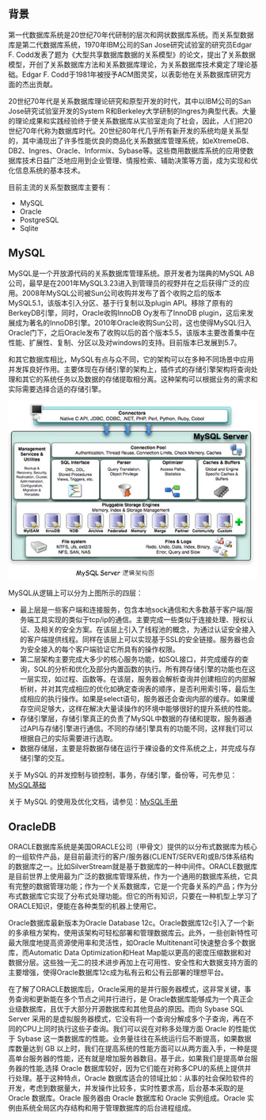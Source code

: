 ## 背景

第一代数据库系统是20世纪70年代研制的层次和网状数据库系统。而关系型数据库是第二代数据库系统，1970年IBM公司的San Jose研究试验室的研究员Edgar F. Codd发表了题为《大型共享数据库数据的关系模型》的论文，提出了关系数据模型，开创了关系数据库方法和关系数据库理论，为关系数据库技术奠定了理论基础。Edgar F. Codd于1981年被授予ACM图灵奖，以表彰他在关系数据库研究方面的杰出贡献。

20世纪70年代是关系数据库理论研究和原型开发的时代，其中以IBM公司的San Jose研究试验室开发的System R和Berkeley大学研制的Ingres为典型代表。大量的理论成果和实践经验终于使关系数据库从实验室走向了社会，因此，人们把20世纪70年代称为数据库时代。20世纪80年代几乎所有新开发的系统均是关系型的，其中涌现出了许多性能优良的商品化关系数据库管理系统，如eXtremeDB、DB2、Ingres、Oracle、Informix、Sybase等。这些商用数据库系统的应用使数据库技术日益广泛地应用到企业管理、情报检索、辅助决策等方面，成为实现和优化信息系统的基本技术。

目前主流的关系型数据库主要有：

* MySQL
* Oracle
* PostgreSQL
* Sqlite



## MySQL

MySQL是一个开放源代码的关系数据库管理系统。原开发者为瑞典的MySQL AB公司，最早是在2001年MySQL3.23进入到管理员的视野并在之后获得广泛的应用。2008年MySQL公司被Sun公司收购并发布了首个收购之后的版本MySQL5.1，该版本引入分区、基于行复制以及plugin API。移除了原有的BerkeyDB引擎，同时，Oracle收购InnoDB Oy发布了InnoDB plugin，这后来发展成为著名的InnoDB引擎。2010年Oracle收购Sun公司，这也使得MySQL归入Oracle门下，之后Oracle发布了收购以后的首个版本5.5，该版本主要改善集中在性能、扩展性、复制、分区以及对windows的支持。目前版本已发展到5.7。

和其它数据库相比，MySQL有点与众不同，它的架构可以在多种不同场景中应用并发挥良好作用。主要体现在存储引擎的架构上，插件式的存储引擎架构将查询处理和其它的系统任务以及数据的存储提取相分离。这种架构可以根据业务的需求和实际需要选择合适的存储引擎。

![](/assets/shujuku_1.png)

MySQL从逻辑上可以分为上图所示的四层：

* 最上层是一些客户端和连接服务，包含本地sock通信和大多数基于客户端/服务端工具实现的类似于tcp/ip的通信。主要完成一些类似于连接处理、授权认证、及相关的安全方案。在该层上引入了线程池的概念，为通过认证安全接入的客户端提供线程。同样在该层上可以实现基于SSL的安全链接。服务器也会为安全接入的每个客户端验证它所具有的操作权限。
* 第二层架构主要完成大多少的核心服务功能，如SQL接口，并完成缓存的查询，SQL的分析和优化及部分内置函数的执行。所有跨存储引擎的功能也在这一层实现，如过程、函数等。在该层，服务器会解析查询并创建相应的内部解析树，并对其完成相应的优化如确定查询表的顺序，是否利用索引等，最后生成相应的执行操作。如果是select语句，服务器还会查询内部的缓存。如果缓存空间足够大，这样在解决大量读操作的环境中能够很好的提升系统的性能。
* 存储引擎层，存储引擎真正的负责了MySQL中数据的存储和提取，服务器通过API与存储引擎进行通信。不同的存储引擎具有的功能不同，这样我们可以根据自己的实际需要进行选取。
* 数据存储层，主要是将数据存储在运行于裸设备的文件系统之上，并完成与存储引擎的交互。

关于 MySQL 的并发控制与锁控制，事务，存储引擎，备份等，可先参见：[MySQL基础](http://harisxiong.blog.51cto.com/7513022/1351370)

关于 MySQL 的使用及优化文档，请参见：[MySQL手册](http://dev.mysql.com/doc/refman/5.7/en/)

## OracleDB

ORACLE数据库系统是美国ORACLE公司（甲骨文）提供的以分布式数据库为核心的一组软件产品，是目前最流行的客户/服务器\(CLIENT/SERVER\)或B/S体系结构的数据库之一。比如SilverStream就是基于数据库的一种中间件。ORACLE数据库是目前世界上使用最为广泛的数据库管理系统，作为一个通用的数据库系统，它具有完整的数据管理功能；作为一个关系数据库，它是一个完备关系的产品；作为分布式数据库它实现了分布式处理功能。但它的所有知识，只要在一种机型上学习了ORACLE知识，便能在各种类型的机器上使用它。

Oracle数据库最新版本为Oracle Database 12c。Oracle数据库12c引入了一个新的多承租方架构，使用该架构可轻松部署和管理数据库云。此外，一些创新特性可最大限度地提高资源使用率和灵活性，如Oracle Multitenant可快速整合多个数据库，而Automatic Data Optimization和Heat Map能以更高的密度压缩数据和对数据分层。这些独一无二的技术进步再加上在可用性、安全性和大数据支持方面的主要增强，使得Oracle数据库12c成为私有云和公有云部署的理想平台。

在了解了ORACLE数据库后，Oracle采用的是并行服务器模式，这非常关键，事务查询和更新能在多个节点之间并行进行，是 Oracle数据库能够成为一个真正企业级数据库，且优于大部分开源数据库和其他竞品的原因。而向 Sybase SQL Server 采用的是虚拟服务器模式，它没有将一个查询分解成多个子查询，再在不同的CPU上同时执行这些子查询。我们可以说在对称多处理方面 Oracle 的性能优于 Sybase 这一类数据库的性能。业务量往往在系统运行后不断提高，如果数据库数量达到 GB 以上时，我们在提高系统的性能方面可以从两方面入手，一种是提高单台服务器的性能，还有就是增加服务器数目。基于此，如果我们是提高单台服务器的性能,选择 Oracle 数据库较好，因为它们能在对称多CPU的系统上提供并行处理。基于这种特点，Oracle 数据库适合的领域比如：从事的社会保险软件的开发，考虑到数据量大，并发操作比较多，实时性要求高，后台基本采取的是 Oracle 数据库。Oracle 服务器由 Oracle 数据库和 Oracle 实例组成。Oracle 实例由系统全局区内存结构和用于管理数据库的后台进程组成。


